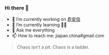 ### Hi there 👋

- 🔭 I’m currently working on [奇安信](https://www.qianxin.com/)
- 🌱 I’m currently learning 🧘🏻
- 💬 Ask me everything
- 📫 How to reach me: jiapan.china#gmail.com

> Chaos isn't a pit. Chaos is a ladder. 

<!--
**Panmax/Panmax** is a ✨ _special_ ✨ repository because its `README.md` (this file) appears on your GitHub profile.

Here are some ideas to get you started:

- 🔭 I’m currently working on ...
- 🌱 I’m currently learning ...
- 👯 I’m looking to collaborate on ...
- 🤔 I’m looking for help with ...
- 💬 Ask me about ...
- 📫 How to reach me: ...
- 😄 Pronouns: ...
- ⚡ Fun fact: ...
-->
